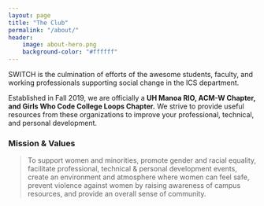 ```yaml
---
layout: page
title: "The Club"
permalink: "/about/"
header:
    image: about-hero.png
    background-color: "#ffffff"
---
```


SWITCH is the culmination of efforts of the awesome students, faculty, and working professionals supporting social change in the ICS department.


Established in Fall 2019, we are officially a <strong>UH Manoa RIO, ACM-W Chapter, and Girls Who Code College Loops Chapter.</strong> We strive to provide useful resources from these organizations to improve your professional, technical, and personal development.


### Mission & Values

<blockquote>To support women and minorities, promote gender and racial equality, facilitate professional, technical & personal development events, create an environment and atmosphere where women can feel safe, prevent violence against women by raising awareness of campus resources, and provide an overall sense of community.</blockquote>